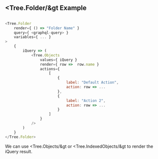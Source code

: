 ## &lt;Tree.Folder/&gt Example

```js

<Tree.Folder
    render={ () => "Folder Name" }
    query={ <graphql-query> }
    variables={ ... }
>
    {
        iQuery => (
            <Tree.Objects
                values={ iQuery }
                render={ row =>  row.name }
                actions={
                    [
                        {
                            label: "Default Action",
                            action: row => ...
                        },
                        {
                            label: "Action 2",
                            action: row => ...
                        }
                    ]
                }
            />
        )
    }
</Tree.Folder>
```

We can use &lt;Tree.Objects/&gt or &lt;Tree.IndexedObjects/&gt to render the
iQuery result.
